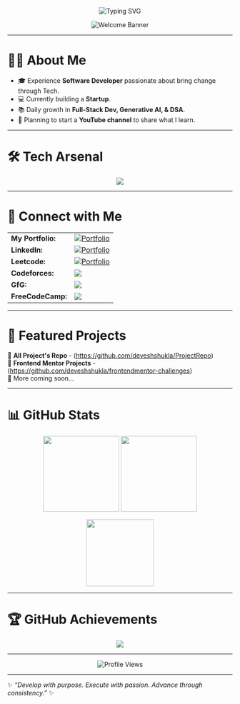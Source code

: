 <!-- Animated Header -->
<p align="center">
  <img src="https://readme-typing-svg.herokuapp.com?font=Fira+Code&pause=1000&color=00F720&center=true&vCenter=true&width=600&lines=Hi%2C+I'm+Devesh+Shukla+👋;Full-Stack+Web+Developer+💻;AI+ '&' +DSA+Enthusiast+⚡;Aspiring+Software+Engineer+🚀;" alt="Typing SVG" />
</p>

<!-- Banner -->
<p align="center">
  <img src="https://raw.githubusercontent.com/halfrost/halfrost/master/icons/header_.png" alt="Welcome Banner"/>
</p>

---

# 👨‍💻 About Me  

- 🎓 Experience **Software Developer** passionate about bring change through Tech.  
- 💻 Currently building a **Startup**.
- 📚 Daily growth in **Full-Stack Dev, Generative AI, & DSA**.  
- 🎥 Planning to start a **YouTube channel** to share what I learn.

---

# 🛠️ Tech Arsenal  

<p align="center">
  <img src="https://skillicons.dev/icons?i=html,css,bootstrap,tailwind,js,typescript,react,next,nodejs,express,postman,graphql,deno,redux,redis,mongodb,postgresql,firebase,python,java,docker,git,github,vscode,androidstudio" />
</p>

---

# 🤝 Connect with Me  

<table>
  <tr>
    <td><strong>My Portfolio:</strong></td>
    <td>
      <a href="https://deveshshuklaportfolio.netlify.app/" target="_blank">
        <img src="https://img.shields.io/badge/Portfolio-%23000000.svg?style=for-the-badge&logo=firefox&logoColor=%23FF7139" alt="Portfolio" />
      </a>
    </td>
  </tr>
  <tr>
    <td><strong>LinkedIn:</strong></td>
    <td>
      <a href="https://www.linkedin.com/in/devesh-kumar-shukla/" target="_blank">
        <img src="https://img.shields.io/badge/linkedin-%230077B5.svg?style=for-the-badge&logo=linkedin&logoColor=white" alt="Portfolio" />
      </a>
    </td>
  </tr>
  <tr>
    <td><strong>Leetcode:</strong></td>
    <td>
      <a href="https://leetcode.com/deveshshukla/" target="_blank">
        <img src="https://img.shields.io/badge/LeetCode-000000?style=for-the-badge&logo=LeetCode&logoColor=#d16c06" alt="Portfolio" />
      </a>
    </td>
  </tr>
  <tr>
    <td><strong>Codeforces:</strong></td>
    <td>
      <a href="https://codeforces.com/profile/Dev.S07" target="_blank">
        <img src="https://img.shields.io/badge/Codeforces-445f9d?style=for-the-badge&logo=Codeforces&logoColor=white" />
      </a>
    </td>
  </tr>
  <tr>
    <td><strong>GfG:</strong></td>
    <td>
      <a href="https://www.geeksforgeeks.org/user/devshukla07/" target="_blank">
        <img src="https://img.shields.io/badge/GeeksforGeeks-gray?style=for-the-badge&logo=geeksforgeeks&logoColor=35914c" />
      </a>
    </td>
  </tr>
  <tr>
    <td><strong>FreeCodeCamp:</strong></td>
    <td>
      <a href="https://www.freecodecamp.org/DevShukla" target="_blank">
        <img src="https://img.shields.io/badge/Freecodecamp-%23123.svg?&style=for-the-badge&logo=freecodecamp&logoColor=green" />
      </a>
    </td>
  </tr>
  </table>

---

# 🚀 Featured Projects  

🔹 **All Project's Repo** - (https://github.com/deveshshukla/ProjectRepo) <br>
🔹 **Frontend Mentor Projects** - (https://github.com/deveshshukla/frontendmentor-challenges) <br> 
🔹 More coming soon…  

---

# 📊 GitHub Stats  

<p align="center">
  <img src="https://github-readme-stats.vercel.app/api?username=deveshshukla&show_icons=true&theme=tokyonight&hide_border=true" height="170"/>
  <img src="https://github-readme-streak-stats.herokuapp.com/?user=deveshshukla&theme=tokyonight&hide_border=true" height="170"/>
</p>

<p align="center">
  <img src="https://github-readme-stats.vercel.app/api/top-langs/?username=deveshshukla&layout=compact&theme=tokyonight&hide_border=true" height="150"/>
</p>

---

# 🏆 GitHub Achievements  

<p align="center">
  <img src="https://github-profile-trophy.vercel.app/?username=deveshshukla&theme=onedark&no-frame=true&row=1&column=6" />
</p>

---

<p align="center">
  <img src="https://komarev.com/ghpvc/?username=deveshshukla&style=for-the-badge&color=brightgreen" alt="Profile Views"/>
</p>

---

✨ *“Develop with purpose. Execute with passion. Advance through consistency.”* ✨  
